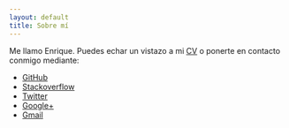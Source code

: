 ```yaml
---
layout: default
title: Sobre mí
---
```

Me llamo Enrique. Puedes echar un vistazo a mi [CV] o ponerte en contacto conmigo mediante:

<ul class="social2">
    <li><a class="social github" href="http://github.com/enrmarc">GitHub</a></li>
    <li><a class="social stackoverflow" href="http://stackoverflow.com/users/434171/enrmarc">Stackoverflow</a></li>
    <li><a class="social twitter" href="http://twitter.com/enrmarc">Twitter</a></li>
    <li><a class="social google" href="https://profiles.google.com/101056314044406602016/about">Google+</a></li>
    <li><a class="social gmail" href="mailto:enrmarc@gmail.com">Gmail</a></li>
</ul>

[CV]: http://enrmarc.github.com/docs/cv.pdf 
